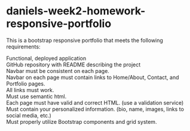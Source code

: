 # daniels-week2-homework-responsive-portfolio

This is a bootstrap responsive portfolio that meets the following requirements:  

Functional, deployed application  
GitHub repository with README describing the project  
Navbar must be consistent on each page.  
Navbar on each page must contain links to Home/About, Contact, and Portfolio pages.  
All links must work.  
Must use semantic html.  
Each page must have valid and correct HTML. (use a validation service)    
Must contain your personalized information. (bio, name, images, links to social media, etc.)    
Must properly utilize Bootstrap components and grid system.    